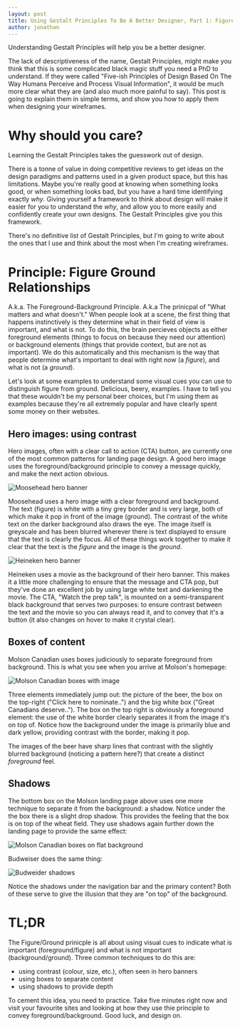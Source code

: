 ```yaml
---
layout: post
title: Using Gestalt Principles To Be A Better Designer, Part 1: Figure/Ground
author: jonathan
---
```


Understanding Gestalt Principles will help you be a better designer.

The lack of descriptiveness of the name, Gestalt Principles, might make you think that this is some complicated black magic stuff you need a PhD to understand. If they were called "Five-ish Principles of Design Based On The Way Humans Perceive and Process Visual Information", it would be much more clear what they are (and also much more painful to say). This post is going to explain them in simple terms, and show you how to apply them when designing your wireframes.

# Why should you care? #

Learning the Gestalt Principles takes the guesswork out of design.

There is a tonne of value in doing competitive reviews to get ideas on the design paradigms and patterns used in a given product space, but this has limitations. Maybe you're really good at knowing when something looks good, or when something looks bad, but you have a hard time identifying exactly _why_. Giving yourself a framework to think about design will make it easier for you to understand the _why_, and allow you to more easily and confidently create your own designs. The Gestalt Principles give you this framework.

There's no definitive list of Gestalt Principles, but I'm going to write about the ones that I use and think about the most when I'm creating wireframes.

# Principle: Figure Ground Relationships #

A.k.a. The Foreground-Background Principle. A.k.a The prinicpal of "What matters and what doesn't." When people look at a scene, the first thing that happens instinctively is they determine what in their field of view is important, and what is not. To do this, the brain percieves objects as either foreground elements (things to focus on because they need our attention) or background elements (things that provide context, but are not as important). We do this automatically and this mechanism is the way that people determine what's important to deal with right now (a _figure_), and what is not (a _ground_).

Let's look at some examples to understand some visual cues you can use to distinguish figure from ground. Delicious, beery, examples. I have to tell you that these wouldn't be my personal beer choices, but I'm using them as examples because they're all extremely popular and have clearly spent some money on their websites.

## Hero images: using contrast  ##

Hero images, often with a clear call to action (CTA) button, are currently one of the most common patterns for landing page design. A good hero image uses the foreground/background principle to convey a message quickly, and make the next action obvious.

<img src="{{ site.baseurl }}/images/gestalt_principles/figure_ground-moosehead_hero.png"
  class="img-responsive"
  alt="Moosehead hero banner"
  />

Moosehead uses a hero image with a clear foreground and background. The text (figure) is white with a tiny grey border and is very large, both of which make it pop in front of the image (ground). The contrast of the white text on the darker background also draws the eye. The image itself is greyscale and has been blurred wherever there is text displayed to ensure that the text is clearly the focus. All of these things work together to make it clear that the text is the _figure_ and the image is the _ground_.

<img src="{{ site.baseurl }}/images/gestalt_principles/figure_ground-heineken_hero.png"
  class="img-responsive"
  alt="Heineken hero banner"
  />

Heineken uses a movie as the background of their hero banner. This makes it a little more challenging to ensure that the message and CTA pop, but they've done an excellent job by using large white text and darkening the movie. The CTA, "Watch the prep talk", is mounted on a semi-transparent black background that serves two purposes: to ensure contrast between the text and the movie so you can always read it, and to convey that it's a button (it also changes on hover to make it crystal clear).

## Boxes of content ##

Molson Canadian uses boxes judiciously to separate foreground from background. This is what you see when you arrive at Molson's homepage:

<img src="{{ site.baseurl }}/images/gestalt_principles/figure_ground-molson1.png"
  class="img-responsive"
  alt="Molson Canadian boxes with image"
  />

Three elements immediately jump out: the picture of the beer, the box on the top-right ("Click here to nominate..") and the big white box ("Great Canadians deserve.."). The box on the top right is obviously a foreground element: the use of the white border clearly separates it from the image it's on top of. Notice how the background under the image is primarily blue and dark yellow, providing contrast with the border, making it pop.

The images of the beer have sharp lines that contrast with the slightly blurred background (noticing a pattern here?) that create a distinct _foreground_ feel.

## Shadows ##

The bottom box on the Molson landing page above uses one more technique to separate it from the background: a shadow. Notice under the the box there is a slight drop shadow. This provides the feeling that the box is on top of the wheat field. They use shadows again further down the landing page to provide the same effect:

<img src="{{ site.baseurl }}/images/gestalt_principles/figure_ground-molson2.png"
  class="img-responsive"
  alt="Molson Canadian boxes on flat background"
  />

Budweiser does the same thing:

<img src="{{ site.baseurl }}/images/gestalt_principles/figure_ground-budweiser_hero.png"
  class="img-responsive"
  alt="Budweider shadows"
  />

Notice the shadows under the navigation bar and the primary content? Both of these serve to give the illusion that they are "on top" of the background.

# TL;DR #

The Figure/Ground prinicple is all about using visual cues to indicate what is important (foreground/figure) and what is not important (background/ground). Three common techniques to do this are:
* using contrast (colour, size, etc.), often seen in hero banners
* using boxes to separate content
* using shadows to provide depth

To cement this idea, you need to practice. Take five minutes right now and visit your favourite sites and looking at how they use thie principle to convey foreground/background. Good luck, and design on.
